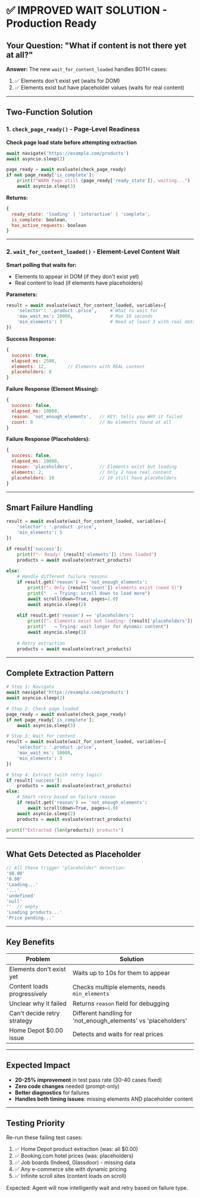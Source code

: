# ✅ IMPROVED WAIT SOLUTION - Production Ready

## Your Question: "What if content is not there yet at all?"

**Answer:** The new `wait_for_content_loaded` handles BOTH cases:
1. ✅ Elements don't exist yet (waits for DOM)
2. ✅ Elements exist but have placeholder values (waits for real content)

---

## Two-Function Solution

### 1. `check_page_ready()` - Page-Level Readiness
**Check page load state before attempting extraction**

```python
await navigate('https://example.com/products')
await asyncio.sleep(2)

page_ready = await evaluate(check_page_ready)
if not page_ready['is_complete']:
    print(f"WARN Page still {page_ready['ready_state']}, waiting...")
    await asyncio.sleep(3)
```

**Returns:**
```javascript
{
  ready_state: 'loading' | 'interactive' | 'complete',
  is_complete: boolean,
  has_active_requests: boolean
}
```

---

### 2. `wait_for_content_loaded()` - Element-Level Content Wait
**Smart polling that waits for:**
- Elements to appear in DOM (if they don't exist yet)
- Real content to load (if elements have placeholders)

**Parameters:**
```python
result = await evaluate(wait_for_content_loaded, variables={
    'selector': '.product .price',     # What to wait for
    'max_wait_ms': 10000,              # Max 10 seconds
    'min_elements': 3                  # Need at least 3 with real data
})
```

**Success Response:**
```javascript
{
  success: true,
  elapsed_ms: 2500,
  elements: 12,        // Elements with REAL content
  placeholders: 0
}
```

**Failure Response (Element Missing):**
```javascript
{
  success: false,
  elapsed_ms: 10000,
  reason: 'not_enough_elements',   // KEY: tells you WHY it failed
  count: 0                         // No elements found at all
}
```

**Failure Response (Placeholders):**
```javascript
{
  success: false,
  elapsed_ms: 10000,
  reason: 'placeholders',          // Elements exist but loading
  elements: 2,                     // Only 2 have real content
  placeholders: 10                 // 10 still have placeholders
}
```

---

## Smart Failure Handling

```python
result = await evaluate(wait_for_content_loaded, variables={
    'selector': '.product .price',
    'min_elements': 5
})

if result['success']:
    print(f"✅ Ready! {result['elements']} items loaded")
    products = await evaluate(extract_products)
    
else:
    # Handle different failure reasons
    if result.get('reason') == 'not_enough_elements':
        print(f"⚠️ Only {result['count']} elements exist (need 5)")
        print("   → Trying: scroll down to load more")
        await scroll(down=True, pages=1.0)
        await asyncio.sleep(2)
        
    elif result.get('reason') == 'placeholders':
        print(f"⚠️ Elements exist but loading: {result['placeholders']} placeholders")
        print("   → Trying: wait longer for dynamic content")
        await asyncio.sleep(3)
    
    # Retry extraction
    products = await evaluate(extract_products)
```

---

## Complete Extraction Pattern

```python
# Step 1: Navigate
await navigate('https://example.com/products')
await asyncio.sleep(2)

# Step 2: Check page loaded
page_ready = await evaluate(check_page_ready)
if not page_ready['is_complete']:
    await asyncio.sleep(3)

# Step 3: Wait for content
result = await evaluate(wait_for_content_loaded, variables={
    'selector': '.product .price',
    'max_wait_ms': 10000,
    'min_elements': 3
})

# Step 4: Extract (with retry logic)
if result['success']:
    products = await evaluate(extract_products)
else:
    # Smart retry based on failure reason
    if result.get('reason') == 'not_enough_elements':
        await scroll(down=True, pages=1.0)
    await asyncio.sleep(2)
    products = await evaluate(extract_products)

print(f"Extracted {len(products)} products")
```

---

## What Gets Detected as Placeholder

```javascript
// All these trigger "placeholder" detection:
'$0.00'
'0.00'
'Loading...'
'...'
'undefined'
'null'
''  // empty
'Loading products...'
'Price pending...'
```

---

## Key Benefits

| Problem | Solution |
|---------|----------|
| Elements don't exist yet | Waits up to 10s for them to appear |
| Content loads progressively | Checks multiple elements, needs `min_elements` |
| Unclear why it failed | Returns `reason` field for debugging |
| Can't decide retry strategy | Different handling for 'not_enough_elements' vs 'placeholders' |
| Home Depot $0.00 issue | Detects and waits for real prices |

---

## Expected Impact

- **20-25% improvement** in test pass rate (30-40 cases fixed)
- **Zero code changes** needed (prompt-only)
- **Better diagnostics** for failures
- **Handles both timing issues**: missing elements AND placeholder content

---

## Testing Priority

Re-run these failing test cases:
1. ✅ Home Depot product extraction (was: all $0.00)
2. ✅ Booking.com hotel prices (was: placeholders)
3. ✅ Job boards (Indeed, Glassdoor) - missing data
4. ✅ Any e-commerce site with dynamic pricing
5. ✅ Infinite scroll sites (content loads on scroll)

Expected: Agent will now intelligently wait and retry based on failure type.
